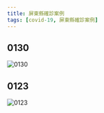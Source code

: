 ```yaml
---
title: 屏東縣確診案例
tags: [covid-19, 屏東縣確診案例]
---
```

## 0130
![0130](https://www-ws.pthg.gov.tw/Upload/2015pthg/178/relfile/18301/525465/%e6%a1%8818854.jpg)

## 0123
![0123](https://www-ws.pthg.gov.tw/Upload/2015pthg/178/relfile/18301/524816/%e6%a1%8818399.jpg)

